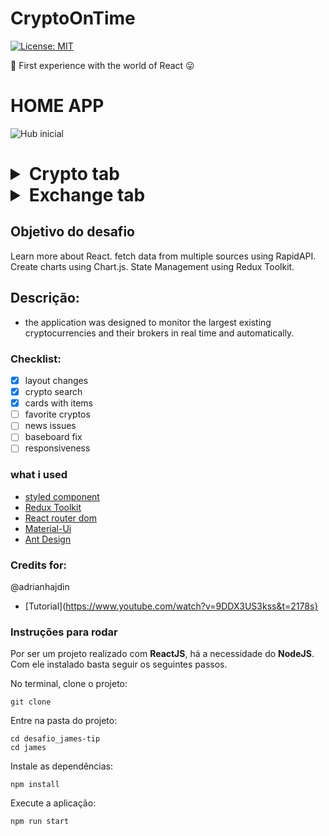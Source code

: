 # CryptoOnTime
[![License: MIT](https://img.shields.io/badge/License-MIT-yellow.svg)](https://github.com/Pereira-Araujo/users-api/blob/main/LICENSE.md)

:construction: First experience with the world of React  :stuck_out_tongue:	

# HOME APP
![Hub inicial](https://user-images.githubusercontent.com/86020448/145135770-76521038-04dc-4983-8483-6358eb097615.png)
 <h1>

<details>
<summary>Crypto tab</summary>
  
![image](https://user-images.githubusercontent.com/86020448/145135803-d840a880-9219-4cc5-b8ae-7ecbb2c0042f.png)

 </details>   
  
<details>
<summary>Exchange tab</summary>
![image](https://user-images.githubusercontent.com/86020448/145135836-b7cceeaf-487c-4a0b-b616-b6b84a451b88.png)
 </details>      
      
## Objetivo do desafio

Learn more about React. fetch data from multiple sources using RapidAPI. Create charts using Chart.js. State Management using Redux Toolkit.

## Descrição:

 - the application was designed to monitor the largest existing cryptocurrencies and their brokers in real time and automatically.

### Checklist:
- [x] layout changes
- [x] crypto search
- [x] cards with items
- [ ] favorite cryptos
- [ ] news issues
- [ ] baseboard fix
- [ ] responsiveness

### what i used
- [styled component](https://styled-components.com/) 
- [Redux Toolkit](https://redux-toolkit.js.org/)
- [React router dom](https://v5.reactrouter.com/web/guides/quick-start) 
- [Material-Ui](https://mui.com/pt/) 
- [Ant Design](https://ant.design/) 

### Credits for:
  @adrianhajdin
  
- [Tutorial](https://www.youtube.com/watch?v=9DDX3US3kss&t=2178s}


### Instruções para rodar
Por ser um projeto realizado com **ReactJS**, há a necessidade do **NodeJS**. Com ele instalado basta seguir os seguintes passos.

No terminal, clone o projeto:
```
git clone 
```

Entre na pasta do projeto:
```
cd desafio_james-tip
cd james
```

Instale as dependências:
```
npm install
```

Execute a aplicação:
```
npm run start 
```
